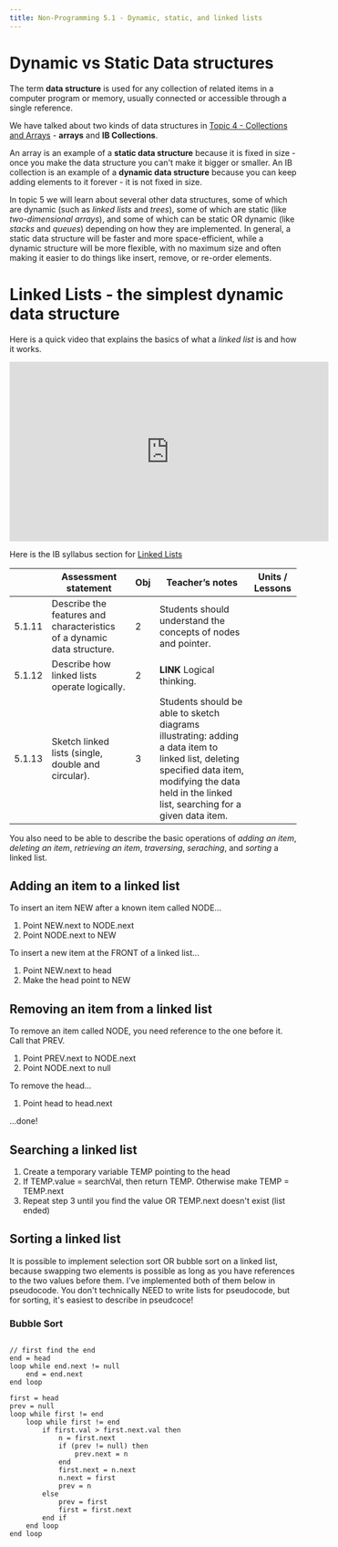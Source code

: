```yaml
---
title: Non-Programming 5.1 - Dynamic, static, and linked lists
---
```


#  Dynamic vs Static Data structures

The term **data structure** is used for any collection of related items in a computer program or memory, usually connected or accessible through a single reference.

We have talked about two kinds of data structures in [Topic 4 - Collections and Arrays](p4.3_data_structures) - **arrays** and **IB Collections**.

An array is an example of a **static data structure** because it is fixed in size - once you make the data structure you can't make it bigger or smaller. An IB collection is an example of a **dynamic data structure** because you can keep adding elements to it forever - it is not fixed in size.

In topic 5 we will learn about several other data structures, some of which are dynamic (such as *linked lists* and *trees*), some of which are static (like *two-dimensional arrays*), and some of which can be static OR dynamic (like *stacks* and *queues*) depending on how they are implemented. In general, a static data structure will be faster and more space-efficient, while a dynamic structure will be more flexible, with no maximum size and often making it easier to do things like insert, remove, or re-order elements.

# Linked Lists - the simplest dynamic data structure

Here is a quick video that explains the basics of what a *linked list* is and how it works.

<iframe width="560" height="315" src="https://www.youtube.com/embed/KkTzaECSppE" frameborder="0" allow="accelerometer; autoplay; clipboard-write; encrypted-media; gyroscope; picture-in-picture" allowfullscreen></iframe>

Here is the IB syllabus section for [Linked Lists](../resources/syllabus.md#linked-lists)

<table>
<thead>
<tr class="header">
<th></th>
<th><strong>Assessment statement</strong></th>
<th><strong>Obj</strong></th>
<th><strong>Teacher’s notes</strong></th> 
<th><strong>Units / Lessons</strong></th>
</tr>
</thead>
<tbody>
<tr class="even">
<td id="5111">5.1.11</td>
<td>Describe the features and characteristics of a dynamic data structure.</td>
<td>2</td>
<td>Students should understand the concepts of nodes and pointer.</td>
<td></td>
</tr>
<tr class="odd">
<td id="5112">5.1.12</td>
<td>Describe how linked lists operate logically.</td>
<td>2</td>
<td><strong>LINK</strong> Logical thinking.</td>
<td></td>
</tr>
<tr class="odd">
<td id="5113">5.1.13</td>
<td>Sketch linked lists (single, double and circular).</td>
<td>3</td>
<td>Students should be able to sketch diagrams illustrating: adding a data item to linked list, deleting specified data item, modifying the data held in the linked list, searching for a given data item.</td>
<td></td>
</tr>
</tbody>
</table>

You also need to be able to describe the basic operations of *adding an item*, *deleting an item*, *retrieving an item*, *traversing*, *seraching*, and *sorting* a linked list. 

## Adding an item to a linked list

To insert an item NEW after a known item called NODE...

1. Point NEW.next to NODE.next
2. Point NODE.next to NEW

To insert a new item at the FRONT of a linked list...

1. Point NEW.next to head
2. Make the head point to NEW

## Removing an item from a linked list

To remove an item called NODE, you need reference to the one before it. Call that PREV.

1. Point PREV.next to NODE.next
2. Point NODE.next to null

To remove the head...

1. Point head to head.next

...done!
   
## Searching a linked list

1. Create a temporary variable TEMP pointing to the head
2. If TEMP.value = searchVal, then return TEMP. Otherwise make TEMP = TEMP.next
3. Repeat step 3 until you find the value OR TEMP.next doesn't exist (list ended)

## Sorting a linked list

It is possible to implement selection sort OR bubble sort on a linked list, because swapping two elements is possible as long as you have references to the two values before them. I've implemented both of them below in pseudocode. You don't technically NEED to write lists for pseudocode, but for sorting, it's easiest to describe in pseudcoce!

### Bubble Sort

```none

// first find the end
end = head
loop while end.next != null
    end = end.next
end loop

first = head
prev = null
loop while first != end
    loop while first != end
        if first.val > first.next.val then
            n = first.next
            if (prev != null) then 
                prev.next = n
            end
            first.next = n.next
            n.next = first
            prev = n
        else
            prev = first
            first = first.next
        end if
    end loop
end loop
```


